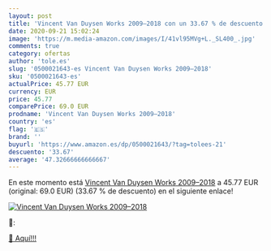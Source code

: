 ```yaml
---
layout: post
title: 'Vincent Van Duysen Works 2009–2018 con un 33.67 % de descuento'
date: 2020-09-21 15:02:24
image: 'https://m.media-amazon.com/images/I/41vl95MVg+L._SL400_.jpg'
comments: true
category: ofertas
author: 'tole.es'
slug: '0500021643-es Vincent Van Duysen Works 2009–2018'
sku: '0500021643-es'
actualPrice: 45.77 EUR
currency: EUR
price: 45.77
comparePrice: 69.0 EUR
prodname: 'Vincent Van Duysen Works 2009–2018'
country: 'es'
flag: '🇪🇸'
brand: ''
buyurl: 'https://www.amazon.es/dp/0500021643/?tag=tolees-21'
descuento: '33.67'
average: '47.32666666666667'
---
```


En este momento está [Vincent Van Duysen Works 2009–2018](https://www.amazon.es/dp/0500021643/?tag=tolees-21) a 45.77 EUR (original: 69.0 EUR) (33.67 %  de descuento) en el siguiente enlace!

[![Vincent Van Duysen Works 2009–2018](https://m.media-amazon.com/images/I/41vl95MVg+L._SL400_.jpg)](https://www.amazon.es/dp/0500021643/?tag=tolees-21)

🔎:


[🛒 Aquí!!!](https://www.amazon.es/dp/0500021643/?tag=tolees-21)
